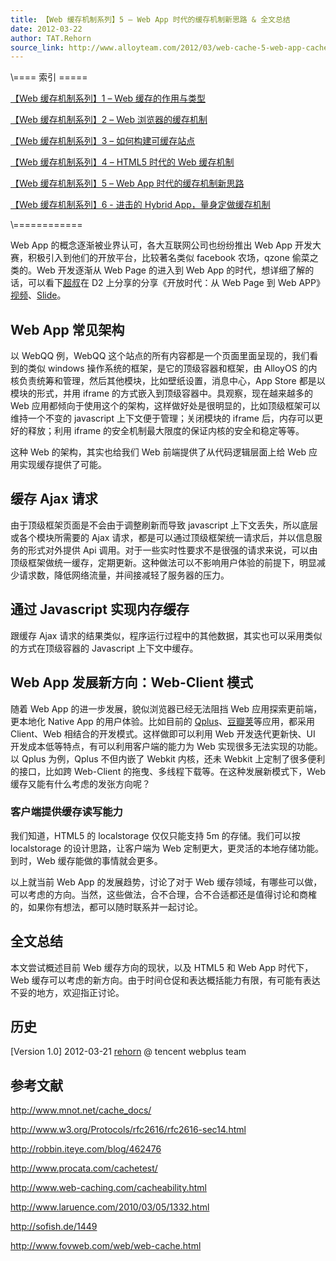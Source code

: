 ```yaml
---
title: 【Web 缓存机制系列】5 – Web App 时代的缓存机制新思路 & 全文总结
date: 2012-03-22
author: TAT.Rehorn
source_link: http://www.alloyteam.com/2012/03/web-cache-5-web-app-cache/
---
```


<!-- {% raw %} - for jekyll -->

\\==== 索引 =====

[【Web 缓存机制系列】1 – Web 缓存的作用与类型](http://alloyteam.com/2012/03/web-cache-1-web-cache-overview/)

[【Web 缓存机制系列】2 – Web 浏览器的缓存机制](http://alloyteam.com/2012/03/web-cache-2-browser-cache/) 

[【Web 缓存机制系列】3 – 如何构建可缓存站点](http://alloyteam.com/2012/03/web-cache-3-how-to-build-cacheable-website/)

[【Web 缓存机制系列】4 – HTML5 时代的 Web 缓存机制](http://alloyteam.com/2012/03/web-cache-4-html5-web-cache/)

[【Web 缓存机制系列】5 – Web App 时代的缓存机制新思路](http://alloyteam.com/2012/03/web-cache-5-web-app-cache/)

[【Web 缓存机制系列】6 - 进击的 Hybrid App，量身定做缓存机制](http://www.alloyteam.com/2013/12/web-cache-6-hybrid-app-tailored-cache/)

\\============

Web App 的概念逐渐被业界认可，各大互联网公司也纷纷推出 Web App 开发大赛，积极引入到他们的开放平台，比较著名类似 facebook 农场，qzone 偷菜之类的。Web 开发逐渐从 Web Page 的进入到 Web App 的时代，想详细了解的话，可以看下[超叔](http://blog.lifeclaw.com/)在 D2 上分享的分享《开放时代：从 Web Page 到 Web APP》[视频](http://v.youku.com/v_show/id_XMjg2NTA2Mjg4.html)、[Slide](http://www.slideshare.net/taobaoued/web-pageweb-app)。

## Web App 常见架构

以 WebQQ 例，WebQQ 这个站点的所有内容都是一个页面里面呈现的，我们看到的类似 windows 操作系统的框架，是它的顶级容器和框架，由 AlloyOS 的内核负责统筹和管理，然后其他模块，比如壁纸设置，消息中心，App Store 都是以模块的形式，并用 iframe 的方式嵌入到顶级容器中。具观察，现在越来越多的 Web 应用都倾向于使用这个的架构，这样做好处是很明显的，比如顶级框架可以维持一个不变的 javascript 上下文便于管理；关闭模块的 iframe 后，内存可以更好的释放；利用 iframe 的安全机制最大限度的保证内核的安全和稳定等等。

这种 Web 的架构，其实也给我们 Web 前端提供了从代码逻辑层面上给 Web 应用实现缓存提供了可能。

## 缓存 Ajax 请求

由于顶级框架页面是不会由于调整刷新而导致 javascript 上下文丢失，所以底层或各个模块所需要的 Ajax 请求，都是可以通过顶级框架统一请求后，并以信息服务的形式对外提供 Api 调用。对于一些实时性要求不是很强的请求来说，可以由顶级框架做统一缓存，定期更新。这种做法可以不影响用户体验的前提下，明显减少请求数，降低网络流量，并间接减轻了服务器的压力。

## 通过 Javascript 实现内存缓存

跟缓存 Ajax 请求的结果类似，程序运行过程中的其他数据，其实也可以采用类似的方式在顶级容器的 Javascript 上下文中缓存。

## Web App 发展新方向：Web-Client 模式

随着 Web App 的进一步发展，貌似浏览器已经无法阻挡 Web 应用探索更前端，更本地化 Native App 的用户体验。比如目前的 [Qplus](http://www.qplus.com/)、[豆瓣荚](http://www.liqucn.com/l/37087.shtml)等应用，都采用 Client、Web 相结合的开发模式。这样做即可以利用 Web 开发迭代更新快、UI 开发成本低等特点，有可以利用客户端的能力为 Web 实现很多无法实现的功能。以 Qplus 为例，Qplus 不但内嵌了 Webkit 内核，还未 Webkit 上定制了很多便利的接口，比如跨 Web-Client 的拖曳、多线程下载等。在这种发展新模式下，Web 缓存又能有什么考虑的发张方向呢？

### 客户端提供缓存读写能力

我们知道，HTML5 的 localstorage 仅仅只能支持 5m 的存储。我们可以按 localstorage 的设计思路，让客户端为 Web 定制更大，更灵活的本地存储功能。到时，Web 缓存能做的事情就会更多。

以上就当前 Web App 的发展趋势，讨论了对于 Web 缓存领域，有哪些可以做，可以考虑的方向。当然，这些做法，合不合理，合不合适都还是值得讨论和商榷的，如果你有想法，都可以随时联系并一起讨论。

## 全文总结

本文尝试概述目前 Web 缓存方向的现状，以及 HTML5 和 Web App 时代下，Web 缓存可以考虑的新方向。由于时间仓促和表达概括能力有限，有可能有表达不妥的地方，欢迎指正讨论。

## 历史

\[Version 1.0] 2012-03-21 [rehorn](http://weibo.com/u/1721747240) @ tencent webplus team

## 参考文献

<http://www.mnot.net/cache_docs/> 

<http://www.w3.org/Protocols/rfc2616/rfc2616-sec14.html> 

<http://robbin.iteye.com/blog/462476>

<http://www.procata.com/cachetest/>

<http://www.web-caching.com/cacheability.html>

<http://www.laruence.com/2010/03/05/1332.html>

<http://sofish.de/1449>

<http://www.fovweb.com/web/web-cache.html>


<!-- {% endraw %} - for jekyll -->